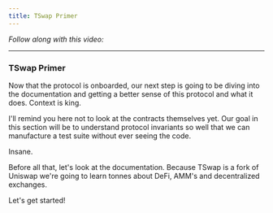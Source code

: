 ```yaml
---
title: TSwap Primer
---
```


_Follow along with this video:_

---

### TSwap Primer

Now that the protocol is onboarded, our next step is going to be diving into the documentation and getting a better sense of this protocol and what it does. Context is king.

I'll remind you here not to look at the contracts themselves yet. Our goal in this section will be to understand protocol invariants so well that we can manufacture a test suite without ever seeing the code.

Insane.

Before all that, let's look at the documentation. Because TSwap is a fork of Uniswap we're going to learn tonnes about DeFi, AMM's and decentralized exchanges.

Let's get started!
